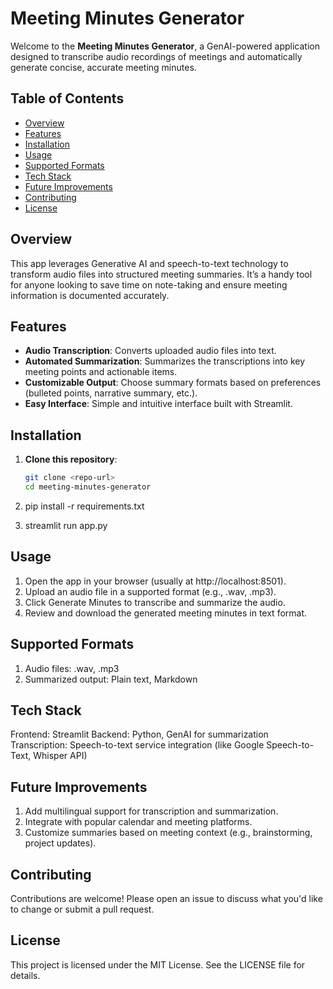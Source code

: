 # Meeting Minutes Generator

Welcome to the **Meeting Minutes Generator**, a GenAI-powered application designed to transcribe audio recordings of meetings and automatically generate concise, accurate meeting minutes.

## Table of Contents

- [Overview](#overview)
- [Features](#features)
- [Installation](#installation)
- [Usage](#usage)
- [Supported Formats](#supported-formats)
- [Tech Stack](#tech-stack)
- [Future Improvements](#future-improvements)
- [Contributing](#contributing)
- [License](#license)

## Overview

This app leverages Generative AI and speech-to-text technology to transform audio files into structured meeting summaries. It’s a handy tool for anyone looking to save time on note-taking and ensure meeting information is documented accurately.

## Features

- **Audio Transcription**: Converts uploaded audio files into text.
- **Automated Summarization**: Summarizes the transcriptions into key meeting points and actionable items.
- **Customizable Output**: Choose summary formats based on preferences (bulleted points, narrative summary, etc.).
- **Easy Interface**: Simple and intuitive interface built with Streamlit.
  
## Installation

1. **Clone this repository**:
   ```bash
   git clone <repo-url>
   cd meeting-minutes-generator

2. pip install -r requirements.txt

3.  streamlit run app.py

## Usage

1. Open the app in your browser (usually at http://localhost:8501).
2. Upload an audio file in a supported format (e.g., .wav, .mp3).
3. Click Generate Minutes to transcribe and summarize the audio.
4. Review and download the generated meeting minutes in text format.

## Supported Formats

1. Audio files: .wav, .mp3
2. Summarized output: Plain text, Markdown

## Tech Stack

Frontend: Streamlit
Backend: Python, GenAI for summarization
Transcription: Speech-to-text service integration (like Google Speech-to-Text, Whisper API)

## Future Improvements

1. Add multilingual support for transcription and summarization.
2. Integrate with popular calendar and meeting platforms.
3. Customize summaries based on meeting context (e.g., brainstorming, project updates).

## Contributing
Contributions are welcome! Please open an issue to discuss what you'd like to change or submit a pull request.

## License
This project is licensed under the MIT License. See the LICENSE file for details.